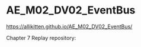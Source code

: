 # AE_M02_DV02_EventBus
 
https://allikitten.github.io/AE_M02_DV02_EventBus/

Chapter 7 Replay repository:
